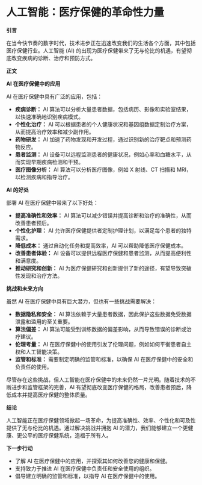 # 人工智能：医疗保健的革命性力量

**引言**

在当今快节奏的数字时代，技术进步正在迅速改变我们的生活各个方面，其中包括医疗保健行业。人工智能 (AI) 的出现为医疗保健带来了无与伦比的机遇，有望彻底改变疾病的诊断、治疗和预防方式。

**正文**

**AI 在医疗保健中的应用**

AI 在医疗保健中具有广泛的应用，包括：

- **疾病诊断：** AI 算法可以分析大量患者数据，包括病历、影像和实验室结果，以快速准确地识别疾病模式。
- **个性化治疗：** AI 可以根据患者的个人健康状况和基因组数据定制治疗方案，从而提高治疗效率和减少副作用。
- **药物研发：** AI 加速了药物发现和开发过程，通过识别新的治疗靶点和预测药物反应。
- **患者监测：** AI 设备可以远程监测患者的健康状况，例如心率和血糖水平，从而实现早期疾病检测和干预。
- **医疗图像分析：** AI 算法可以分析医疗图像，例如 X 射线、CT 扫描和 MRI，以检测疾病和指导治疗。

**AI 的好处**

部署 AI 在医疗保健中带来了以下好处：

- **提高准确性和效率：** AI 算法可以减少错误并提高诊断和治疗的准确性，从而改善患者预后。
- **个性化护理：** AI 允许医疗保健提供者定制护理计划，以满足每个患者的独特需求。
- **降低成本：** 通过自动化任务和提高效率，AI 可以帮助降低医疗保健成本。
- **改善患者体验：** AI 设备可以提供远程医疗保健和患者监测，从而提高便利性和满意度。
- **推动研究和创新：** AI 为医疗保健研究和创新提供了新的途径，有望导致突破性发现和治疗方法。

**挑战和未来方向**

虽然 AI 在医疗保健中具有巨大潜力，但也有一些挑战需要解决：

- **数据隐私和安全：** AI 算法依赖于大量患者数据，因此保护这些数据免受数据泄露和滥用的至关重要。
- **算法偏差：** AI 算法可能受到训练数据的偏差影响，从而导致错误的诊断或治疗建议。
- **伦理考量：** AI 在医疗保健中的使用引发了伦理问题，例如如何平衡患者自主权和人工智能决策。
- **监管和标准：** 需要制定明确的监管和标准，以确保 AI 在医疗保健中的安全和负责任的使用。

尽管存在这些挑战，但人工智能在医疗保健中的未来仍然一片光明。随着技术的不断进步和监管框架的完善，AI 有望彻底改变医疗保健的格局，改善患者预后，降低成本并提高医疗保健的整体质量。

**结论**

人工智能正在医疗保健领域掀起一场革命，为提高准确性、效率、个性化和可及性提供了无与伦比的机遇。通过解决挑战并拥抱 AI 的潜力，我们能够建立一个更健康、更公平的医疗保健系统，造福于所有人。

**下一步行动**

* 了解 AI 在医疗保健中的应用，并探索其如何改善您的健康和保健。
* 支持致力于推进 AI 在医疗保健中负责任和安全使用的组织。
* 倡导建立明确的监管和标准，以指导 AI 在医疗保健中的使用。
